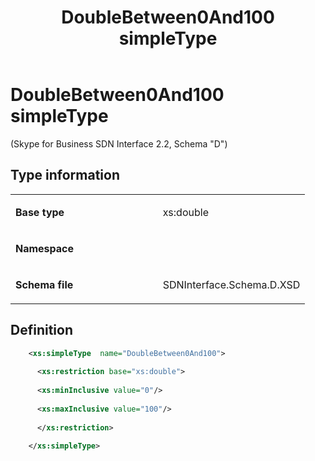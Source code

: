 ﻿---
title: DoubleBetween0And100 simpleType 
TOCTitle: DoubleBetween0And100 simpleType
ms:assetid: 9798d530-04fe-6208-a73f-732c8ffdf5b5
ms:mtpsurl: https://msdn.microsoft.com/library/Mt171048(v=office.16)
ms:contentKeyID: 65855617
ms.date: 08/24/2015
mtps_version: v=office.16
dev_langs:
- xml
---

# DoubleBetween0And100 simpleType 

(Skype for Business SDN Interface 2.2, Schema "D")


## Type information

<table>
<colgroup>
<col style="width: 50%" />
<col style="width: 50%" />
</colgroup>
<tbody>
<tr class="odd">
<td><p><strong>Base type</strong></p></td>
<td><p>xs:double</p></td>
</tr>
<tr class="even">
<td><p><strong>Namespace</strong></p></td>
<td><p></p></td>
</tr>
<tr class="odd">
<td><p><strong>Schema file</strong></p></td>
<td><p>SDNInterface.Schema.D.XSD</p></td>
</tr>
</tbody>
</table>


## Definition

```xml
    <xs:simpleType  name="DoubleBetween0And100">
    
      <xs:restriction base="xs:double">
    
      <xs:minInclusive value="0"/>
    
      <xs:maxInclusive value="100"/>
    
      </xs:restriction>
      
    </xs:simpleType>
  
```


